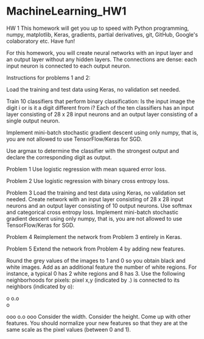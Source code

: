 # MachineLearning_HW1

HW 1
This homework will get you up to speed with Python programming, numpy, matplotlib, Keras, gradients, partial derivatives, git, GitHub, Google's colaboratory etc. Have fun!

For this homework, you will create neural networks with an input layer and an output layer without any hidden layers. The connections are dense: each input neuron is connected to each output neuron.

Instructions for problems 1 and 2:

Load the training and test data using Keras, no validation set needed.

Train 10 classifiers that perform binary classification: Is the input image the digit i or is it a digit different from i? Each of the ten classifiers has an input layer consisting of 28 x 28 input neurons and an output layer consisting of a single output neuron.

Implement mini-batch stochastic gradient descent using only numpy, that is, you are not allowed to use TensorFlow/Keras for SGD.

Use argmax to determine the classifier with the strongest output and declare the corresponding digit as output.

Problem 1
Use logistic regression with mean squared error loss.

Problem 2
Use logistic regression with binary cross entropy loss.

Problem 3
Load the training and test data using Keras, no validation set needed.
Create network with an input layer consisting of 28 x 28 input neurons and an output layer consisting of 10 output neurons.
Use softmax and categorical cross entropy loss.
Implement mini-batch stochastic gradient descent using only numpy, that is, you are not allowed to use TensorFlow/Keras for SGD.

Problem 4
Reimplement the network from Problem 3 entirely in Keras.

Problem 5
Extend the network from Problem 4 by adding new features.

Round the grey values of the images to 1 and 0 so you obtain black and white images. Add as an additional feature the number of white regions. For instance, a typical 0 has 2 white regions and 8 has 3. Use the following neighborhoods for pixels:
pixel x,y (indicated by .) is connected to its neighbors (indicated by o):

 o
o.o  
 o
 
ooo
o.o
ooo
Consider the width.
Consider the height.
Come up with other features.
You should normalize your new features so that they are at the same scale as the pixel values (between 0 and 1).
